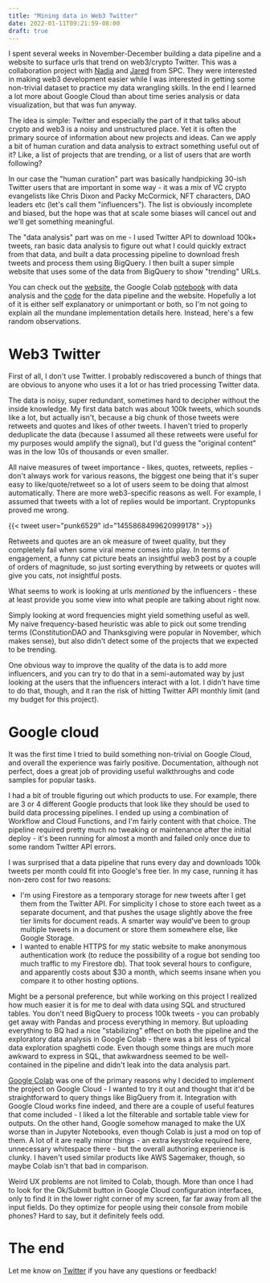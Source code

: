 ```yaml
---
title: "Mining data in Web3 Twitter"
date: 2022-01-11T09:21:59-08:00
draft: true
---
```

I spent several weeks in November-December building a data pipeline and a website to surface urls that trend on web3/crypto Twitter. This was a collaboration project with [Nadia](https://twitter.com/nseldeib) and [Jared](https://twitter.com/jaredcosulich) from SPC. They were interested in making web3 development easier while I was interested in getting some non-trivial dataset to practice my data wrangling skills. In the end I learned a lot more about Google Cloud than about time series analysis or data visualization, but that was fun anyway.

The idea is simple: Twitter and especially the part of it that talks about crypto and web3 is a noisy and unstructured place. Yet it is often the primary source of information about new projects and ideas. Can we apply a bit of human curation and data analysis to extract something useful out of it? Like, a list of projects that are trending, or a list of users that are worth following?

In our case the "human curation" part was basically handpicking 30-ish Twitter users that are important in some way - it was a mix of VC crypto evangelists like Chris Dixon and Packy McCormick, NFT characters, DAO leaders etc (let's call them "influencers"). The list is obviously incomplete and biased, but the hope was that at scale some biases will cancel out and we'll get something meaningful.

The "data analysis" part was on me - I used Twitter API to download 100k+ tweets, ran basic data analysis to figure out what I could quickly extract from that data, and built a data processing pipeline to download fresh tweets and process them using BigQuery. I then built a super simple website that uses some of the data from BigQuery to show "trending" URLs.

You can check out the [website](https://web3twitter.dkishylau.com), the Google Colab [notebook](https://colab.research.google.com/drive/1fNKeNOsdhgbzkd3Z3dDquqmN9L86qeHg?usp=sharing) with data analysis and the [code](https://github.com/ph-ph/web3explorer) for the data pipeline and the website. Hopefully a lot of it is either self explanatory or unimportant or both, so I'm not going to explain all the mundane implementation details here. Instead, here's a few random observations.

# Web3 Twitter
First of all, I don't use Twitter. I probably rediscovered a bunch of things that are obvious to anyone who uses it a lot or has tried processing Twitter data.

The data is noisy, super redundant, sometimes hard to decipher without the inside knowledge. My first data batch was about 100k tweets, which sounds like a lot, but actually isn't, because a big chunk of those tweets were retweets and quotes and likes of other tweets. I haven't tried to properly deduplicate the data (because I assumed all these retweets were useful for my purposes would amplify the signal), but I'd guess the "original content" was in the low 10s of thousands or even smaller.

All naive measures of tweet importance - likes, quotes, retweets, replies - don't always work for various reasons, the biggest one being that it's super easy to like/quote/retweet so a lot of users seem to be doing that almost automatically. There are more web3-specific reasons as well. For example, I assumed that tweets with a lot of replies would be important. Cryptopunks proved me wrong.

  {{< tweet user="punk6529" id="1455868499620999178" >}}

Retweets and quotes are an ok measure of tweet quality, but they completely fail when some viral meme comes into play. In terms of engagement, a funny cat picture beats an insightful web3 post by a couple of orders of magnitude, so just sorting everything by retweets or quotes will give you cats, not insightful posts.

What seems to work is looking at urls _mentioned_ by the influencers - these at least provide you some view into what people are talking about right now.

Simply looking at word frequencies might yield something useful as well. My naive frequency-based heuristic was able to pick out some trending terms (ConstitutionDAO and Thanksgiving were popular in November, which makes sense), but also didn't detect some of the projects that we expected to be trending.

One obvious way to improve the quality of the data is to add more influencers, and you can try to do that in a semi-automated way by just looking at the users that the influencers interact with a lot. I didn't have time to do that, though, and it ran the risk of hitting Twitter API monthly limit (and my budget for this project).

# Google cloud
It was the first time I tried to build something non-trivial on Google Cloud, and overall the experience was fairly positive. Documentation, although not perfect, does a great job of providing useful walkthroughs and code samples for popular tasks.

I had a bit of trouble figuring out which products to use. For example, there are 3 or 4 different Google products that look like they should be used to build data processing pipelines. I ended up using a combination of Workflow and Cloud Functions, and I'm fairly content with that choice. The pipeline required pretty much no tweaking or maintenance after the initial deploy - it's been running for almost a month and failed only once due to some random Twitter API errors.

I was surprised that a data pipeline that runs every day and downloads 100k tweets per month could fit into Google's free tier. In my case, running it has non-zero cost for two reasons:
- I'm using Firestore as a temporary storage for new tweets after I get them from the Twitter API. For simplicity I chose to store each tweet as a separate document, and that pushes the usage slightly above the free tier limits for document reads. A smarter way would've been to group multiple tweets in a document or store them somewhere else, like Google Storage.
- I wanted to enable HTTPS for my static website to make anonymous authentication work (to reduce the possibility of a rogue bot sending too much traffic to my Firestore db). That took several hours to configure, and apparently costs about $30 a month, which seems insane when you compare it to other hosting options.

Might be a personal preference, but while working on this project I realized how much easier it is for me to deal with data using SQL and structured tables. You don't need BigQuery to process 100k tweets - you can probably get away with Pandas and process everything in memory. But uploading everything to BQ had a nice "stabilizing" effect on both the pipeline and the exploratory data analysis in Google Colab - there was a bit less of typical data exploration spaghetti code. Even though some things are much more awkward to express in SQL, that awkwardness seemed to be well-contained in the pipeline and didn't leak into the data analysis part.

[Google Colab](https://colab.research.google.com/) was one of the primary reasons why I decided to implement the project on Google Cloud - I wanted to try it out and thought that it'd be straightforward to query things like BigQuery from it. Integration with Google Cloud works fine indeed, and there are a couple of useful features that come included - I liked a lot the filterable and sortable table view for outputs. On the other hand, Google somehow managed to make the UX worse than in Jupyter Notebooks, even though Colab is just a mod on top of them. A lot of it are really minor things - an extra keystroke required here, unnecessary whitespace there - but the overall authoring experience is clunky. I haven't used similar products like AWS Sagemaker, though, so maybe Colab isn't that bad in comparison.

Weird UX problems are not limited to Colab, though. More than once I had to look for the Ok/Submit button in Google Cloud configuration interfaces, only to find it in the lower right corner of my screen, far far away from all the input fields. Do they optimize for people using their console from mobile phones? Hard to say, but it definitely feels odd.

# The end
Let me know on [Twitter](https://twitter.com/dkishylau) if you have any questions or feedback!
